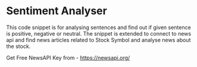 # Sentiment Analyser
  This code snippet is for analysing sentences and find out if given sentence is positive, negative or neutral. The snippet is extended to connect to news api and find
  news articles related to Stock Symbol and analyse news about the stock.
  
  Get Free NewsAPI Key from - https://newsapi.org/
